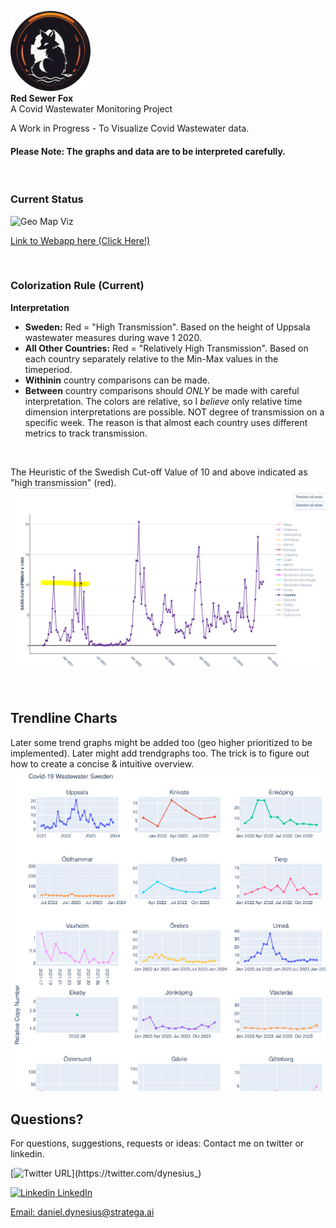 <p>
    <img src="docs/red-sewer-fox.png" alt="Red Sewer Fox" width="128" height="128"> <br>
    <strong>Red Sewer Fox</strong> <br>
    <span class="subtext">A Covid Wastewater Monitoring Project</span>
</p>

A Work in Progress - To Visualize Covid Wastewater data.


#### Please Note: The graphs and data are to be interpreted carefully.

<br>

### Current Status
![Geo Map Viz](https://github.com/danieldynesius/covid/blob/main/docs/c19_wastewater_v0.3.3.gif)

[Link to Webapp here (Click Here!)](https://danieldynesius.github.io/covid/geo_map.html)

<br>

### Colorization Rule (Current)
<b>Interpretation</b>
* <b>Sweden:</b> Red = "High Transmission". Based on the height of Uppsala wastewater measures during wave 1 2020.
* <b>All Other Countries:</b> Red = "Relatively High Transmission". Based on each country separately relative to the Min-Max values in the timeperiod.
* <b>Withinin</b> country comparisons can be made.
* <b>Between</b> country comparisons should <i>ONLY</i> be made with careful interpretation. The colors are relative, so I *believe* only relative time dimension interpretations are possible. NOT degree of transmission on a specific week. The reason is that almost each country uses different metrics to track transmission.

<br>

The Heuristic of the Swedish Cut-off Value of 10 and above indicated as "high transmission" (red).
![Trendline Viz](docs/se_uppsala_c19_first_recorded_peak.png)
<br><br><br>

## Trendline Charts
Later some trend graphs might be added too (geo higher prioritized to be implemented).
Later might add trendgraphs too. The trick is to figure out how to create a concise & intuitive overview.
![Trendline Viz](docs/c19-trends.png)


## Questions?
For questions, suggestions, requests or ideas:
Contact me on twitter or linkedin.

[![Twitter URL](https://img.shields.io/twitter/url/https/twitter.com/dynesius_.svg?style=social&label=Follow%20%40dynesius_)](https://twitter.com/dynesius_)


[![Linkedin](https://i.stack.imgur.com/gVE0j.png) LinkedIn](https://www.linkedin.com/in/danieldynesius/)&nbsp;

[Email: daniel.dynesius@stratega.ai](mailto:daniel.dynesius@stratega.ai)